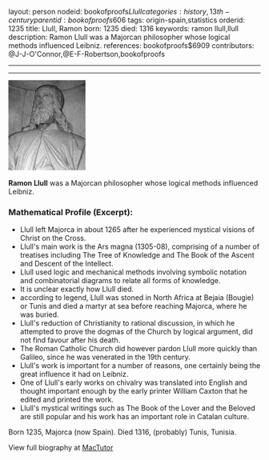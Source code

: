 layout: person
nodeid: bookofproofs$Llull
categories: history,13th-century
parentid: bookofproofs$606
tags: origin-spain,statistics
orderid: 1235
title: Llull, Ramon
born: 1235
died: 1316
keywords: ramon llull,llull
description: Ramon Llull was a Majorcan philosopher whose logical methods influenced Leibniz.
references: bookofproofs$6909
contributors: @J-J-O'Connor,@E-F-Robertson,bookofproofs

---



---

![Llull.jpg](https://github.com/bookofproofs/bookofproofs.github.io/blob/main/_sources/_assets/images/portraits/Llull.jpg?raw=true)

**Ramon Llull** was a Majorcan philosopher whose logical methods influenced Leibniz.

### Mathematical Profile (Excerpt):
* Llull left Majorca in about 1265 after he experienced mystical visions of Christ on the Cross.
* Llull's main work is the Ars magna (1305-08), comprising of a number of treatises including The Tree of Knowledge and The Book of the Ascent and Descent of the Intellect.
* Llull used logic and mechanical methods involving symbolic notation and combinatorial diagrams to relate all forms of knowledge.
* It is unclear exactly how Llull died.
* according to legend, Llull was stoned in North Africa at Bejaia (Bougie) or Tunis and died a martyr at sea before reaching Majorca, where he was buried.
* Llull's reduction of Christianity to rational discussion, in which he attempted to prove the dogmas of the Church by logical argument, did not find favour after his death.
* The Roman Catholic Church did however pardon Llull more quickly than Galileo, since he was venerated in the 19th  century.
* Llull's work is important for a number of reasons, one certainly being the great influence it had on Leibniz.
* One of Llull's early works on chivalry was translated into English and thought important enough by the early printer William Caxton that he edited and printed the work.
* Llull's mystical writings such as The Book of the Lover and the Beloved are still popular and his work has an important role in Catalan culture.

Born 1235, Majorca (now Spain). Died 1316, (probably) Tunis, Tunisia.

View full biography at [MacTutor](https://mathshistory.st-andrews.ac.uk/Biographies/Llull/)
